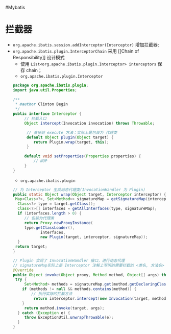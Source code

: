 #Mybatis 
# 拦截器
- `org.apache.ibatis.session.addInterceptor(Interceptor)` 增加拦截器;
-  `org.apache.ibatis.plugin.InterceptorChain` 采用 [[Chain of Responsibility]] 设计模式
	- 使用 `List<org.apache.ibatis.plugin.Interceptor> interceptors` 保存 chain；
	- `org.apache.ibatis.plugin.Interceptor` 
	```java
	package org.apache.ibatis.plugin;  
	import java.util.Properties;  
	  
	/**  
	 * @author Clinton Begin  
	 */
	public interface Interceptor {  
	     // 拦截入口
		 Object intercept(Invocation invocation) throws Throwable;  

		  // 责任链 execute 方法；实际上是包装为 代理类
		  default Object plugin(Object target) {  
			 return Plugin.wrap(target, this);  
		  }  
		  
		 default void setProperties(Properties properties) {  
			 // NOP  
		 }  
	}
	```
	- `org.apache.ibatis.plugin` 
	```java
	// 为 Interceptor 生成动态代理类(InvocationHandler 为 Plugin)
	public static Object wrap(Object target, Interceptor interceptor) {  
	 Map<Class<?>, Set<Method>> signatureMap = getSignatureMap(interceptor);  
	  Class<?> type = target.getClass();  
	  Class<?>[] interfaces = getAllInterfaces(type, signatureMap);  
	  if (interfaces.length > 0) {  
		 // 包装为代理类
		 return Proxy.newProxyInstance(  
		 type.getClassLoader(),  
		        interfaces,  
		        new Plugin(target, interceptor, signatureMap));  
	  }  
	 return target;  
	}
	
	// Plugin 实现了 InvocationHandler 接口，进行动态代理
	// signatureMap实际上是 Interceptor 注解上写明的需要拦截的 <类名, 方法名> 的 Map
	@Override  
	public Object invoke(Object proxy, Method method, Object[] args) throws Throwable {  
	 try {  
		 Set<Method> methods = signatureMap.get(method.getDeclaringClass());  
	    if (methods != null && methods.contains(method)) { 
			// 执行实际的拦截方法
			 return interceptor.intercept(new Invocation(target, method, args));  
	    }  
		 return method.invoke(target, args);  
	  } catch (Exception e) {  
		 throw ExceptionUtil.unwrapThrowable(e);  
	  }  
	}
	```
